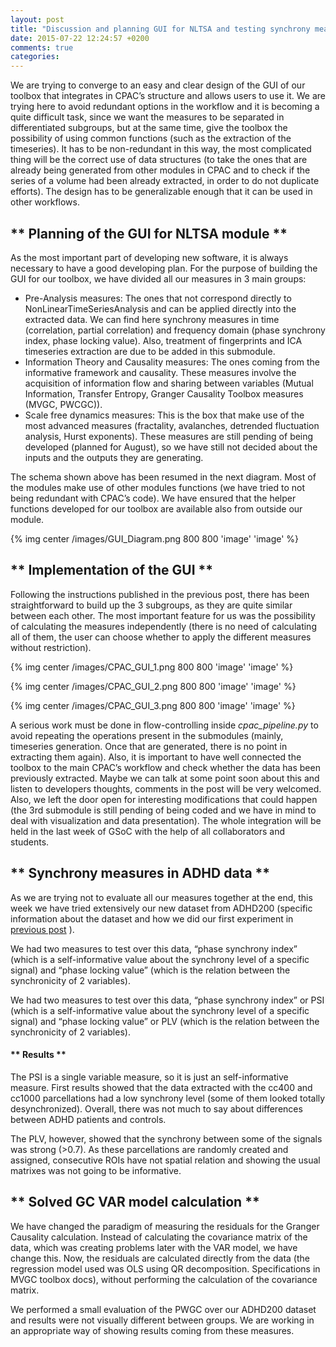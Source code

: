 ```yaml
---
layout: post
title: "Discussion and planning GUI for NLTSA and testing synchrony measures"
date: 2015-07-22 12:24:57 +0200
comments: true
categories: 
---
```


We are trying to converge to an easy and clear design of the GUI of our toolbox that integrates in CPAC’s structure and allows users to use it. We are trying here to avoid redundant options in the workflow and it is becoming a quite difficult task, since we want the measures to be separated in differentiated subgroups, but at the same time, give the toolbox the possibility of using common functions (such as the extraction of the timeseries). It has to be non-redundant in this way, the most complicated thing will be the correct use of data structures (to take the ones that are already being generated from other modules in CPAC and to check if the series of a volume had been already extracted, in order to do not duplicate efforts). The design has to be generalizable enough that it can be used in other workflows. 

## ** Planning of the GUI for NLTSA module  **

As the most important part of developing new software, it is always necessary to have a good developing plan. For the purpose of building the GUI for our toolbox, we have divided all our measures in 3 main groups:

- Pre-Analysis measures: The ones that not correspond directly to NonLinearTimeSeriesAnalysis and can be applied directly into the extracted data. We can find here synchrony measures in time (correlation, partial correlation) and frequency domain (phase synchrony index, phase locking value). Also, treatment of fingerprints and ICA timeseries extraction are due to be added in this submodule.
- Information Theory and Causality measures: The ones coming from the informative framework and causality. These measures involve the acquisition of information flow and sharing between variables (Mutual Information, Transfer Entropy, Granger Causality Toolbox measures (MVGC, PWCGC)).
- Scale free dynamics measures: This is the box that make use of the most advanced measures (fractality, avalanches, detrended fluctuation analysis, Hurst exponents). These measures are still pending of being developed (planned for August), so we have still not decided about the inputs and the outputs they are generating. 

The schema shown above has been resumed in the next diagram. Most of the modules make use of other modules functions (we have tried to not being redundant with CPAC’s code). We have ensured that the helper functions developed for our toolbox are available also from outside our module. 

{% img center /images/GUI_Diagram.png 800 800 'image' 'image' %}



## ** Implementation of the GUI **

Following the instructions published in the previous post, there has been straightforward to build up the 3 subgroups, as they are quite similar between each other. The most important feature for us was the possibility of calculating the measures independently (there is no need of calculating all of them, the user can choose whether to apply the different measures without restriction). 

{% img center /images/CPAC_GUI_1.png 800 800 'image' 'image' %}

{% img center /images/CPAC_GUI_2.png 800 800 'image' 'image' %}

{% img center /images/CPAC_GUI_3.png 800 800 'image' 'image' %}

A serious work must be done in flow-controlling inside _cpac_pipeline.py_ to avoid repeating the operations present in the submodules (mainly, timeseries generation. Once that are generated, there is no point in extracting them again). Also, it is important to have well connected the toolbox to the main CPAC’s workflow and check whether the data has been previously extracted. Maybe we can talk at some point soon about this and listen to developers thoughts, comments in the post will be very welcomed. Also, we left the door open for interesting modifications that could happen (the 3rd submodule is still pending of being coded and we have in mind to deal with visualization and data presentation). The whole integration will be held in the last week of GSoC with the help of all collaborators and students. 

## ** Synchrony measures in ADHD data **

As we are trying not to evaluate all our measures together at the end, this week we have tried extensively our new dataset from ADHD200 (specific information about the dataset and how we  did our first experiment in [previous post](http://erramuzpe.github.io/C-PAC/blog/2015/07/09/testing-different-parcellations-over-ad-patients-data/) ). 

We had two measures to test over this data, “phase synchrony index” (which is a self-informative value about the synchrony level of a specific signal) and “phase locking value” (which is the relation between the synchronicity of 2 variables). 

We had two measures to test over this data, “phase synchrony index” or PSI (which is a self-informative value about the synchrony level of a specific signal) and “phase locking value” or PLV (which is the relation between the synchronicity of 2 variables). 

#### ** Results **

The PSI is a single variable measure, so it is just an self-informative measure. First results showed that the data extracted with the cc400 and cc1000 parcellations had a low synchrony level (some of them looked totally desynchronized). Overall, there was not much to say about differences between ADHD patients and controls.

The PLV, however, showed that the synchrony between some of the signals was strong (>0.7). As these parcellations are randomly created and assigned, consecutive ROIs have not spatial relation and showing the usual matrixes was not going to be informative. 

## ** Solved GC VAR model calculation **

We have changed the paradigm of measuring the residuals for the Granger Causality calculation. Instead of calculating the covariance matrix of the data, which was creating problems later with the VAR model, we have change this. Now, the residuals are calculated directly from the data (the regression model used was OLS using QR decomposition. Specifications in MVGC toolbox docs), without performing the calculation of the covariance matrix. 

We performed a small evaluation of the PWGC over our ADHD200 dataset and results were not visually different between groups. We are working in an appropriate way of showing results coming from these measures. 

